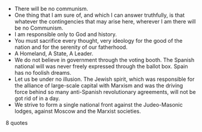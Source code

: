  - There will be no communism.
 - One thing that I am sure of, and which I can answer truthfully, is that whatever the contingencies that may arise here, wherever I am there will be no Communism.
 - I am responsible only to God and history.
 - You must sacrifice every thought, very ideology for the good of the nation and for the serenity of our fatherhood.
 - A Homeland, A State, A Leader.
 - We do not believe in government through the voting booth. The Spanish national will was never freely expressed through the ballot box. Spain has no foolish dreams.
 - Let us be under no illusion. The Jewish spirit, which was responsible for the alliance of large-scale capital with Marxism and was the driving force behind so many anti-Spanish revolutionary agreements, will not be got rid of in a day.
 - We strive to form a single national front against the Judeo-Masonic lodges, against Moscow and the Marxist societies.

8 quotes
